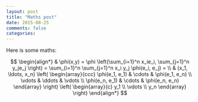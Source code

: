 ```yaml
---
layout: post
title: "Maths post"
date: 2015-08-25
comments: false
categories:
---
```


Here is some maths:

$$
\begin{align*}
	& \phi(x,y) = \phi \left(\sum_{i=1}^n x_ie_i, \sum_{j=1}^n y_je_j \right)
	= \sum_{i=1}^n \sum_{j=1}^n x_i y_j \phi(e_i, e_j) = \\
	& (x_1, \ldots, x_n) \left( \begin{array}{ccc}
			\phi(e_1, e_1) & \cdots & \phi(e_1, e_n) \\
			\vdots & \ddots & \vdots \\
			\phi(e_n, e_1) & \cdots & \phi(e_n, e_n)
		\end{array} \right)
	\left( \begin{array}{c}
		y_1 \\
		\vdots \\
		y_n
	\end{array} \right)
\end{align*}
$$
